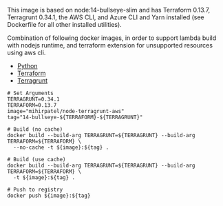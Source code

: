 This image is based on node:14-bullseye-slim and has Terraform 0.13.7, Terragrunt 0.34.1, the AWS CLI, and Azure CLI and Yarn installed (see Dockerfile for all other installed utilities).

Combination of following docker images, in order to support lambda build with nodejs runtime, and terraform extension for unsupported resources using aws cli.
* [Python](https://github.com/docker-library/python/blob/8d48af512dc58e9c29c9d4ee59477c195a29cbdc/3.10/bullseye/slim/Dockerfile)
* [Terraform](https://github.com/jch254/docker-node-terraform-aws)
* [Terragrunt](https://github.com/alpine-docker/terragrunt)


```
# Set Arguments
TERRAGRUNT=0.34.1
TERRAFORM=0.13.7
image="mihirpatel/node-terragrunt-aws"
tag="14-bullseye-${TERRAFORM}-${TERRAGRUNT}"

# Build (no cache)
docker build --build-arg TERRAGRUNT=${TERRAGRUNT} --build-arg TERRAFORM=${TERRAFORM} \
  --no-cache -t ${image}:${tag} .

# Build (use cache)
docker build --build-arg TERRAGRUNT=${TERRAGRUNT} --build-arg TERRAFORM=${TERRAFORM} \
  -t ${image}:${tag} .

# Push to registry
docker push ${image}:${tag}
```
